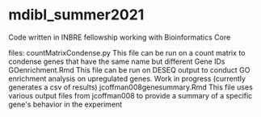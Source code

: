 # mdibl_summer2021
Code written in INBRE fellowship working with Bioinformatics Core

files: 
countMatrixCondense.py 
	This file can be run on a count matrix to condense genes that have the same name but different Gene IDs 
GOenrichment.Rmd
	This file can be run on DESEQ output to conduct GO enrichment analysis on upregulated genes. Work in progress (currently generates a csv of results)
jcoffman008genesummary.Rmd
	This file uses various output files from jcoffman008 to provide a summary of a specific gene's behavior in the experiment